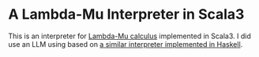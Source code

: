# A Lambda-Mu Interpreter in Scala3

This is an interpreter for [Lambda-Mu calculus][1] implemented in Scala3. I did use an LLM using based on [a similar interpreter implemented in Haskell][2].

[1]: https://en.wikipedia.org/wiki/Lambda-mu_calculus
[2]: https://stackoverflow.com/questions/28752112/interpret-parigots-lambda-mu-calculus-in-haskell
